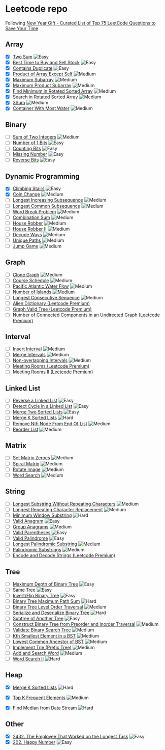 # Leetcode repo
Following [New Year Gift - Curated List of Top 75 LeetCode Questions to Save Your Time](https://www.teamblind.com/post/New-Year-Gift---Curated-List-of-Top-75-LeetCode-Questions-to-Save-Your-Time-OaM1orEU/)

## Array

- [x] [Two Sum](https://leetcode.com/problems/two-sum/) ![Easy](https://img.shields.io/badge/EASY-green)
- [x] [Best Time to Buy and Sell Stock](https://leetcode.com/problems/best-time-to-buy-and-sell-stock/) ![Easy](https://img.shields.io/badge/EASY-green)
- [x] [Contains Duplicate](https://leetcode.com/problems/contains-duplicate/) ![Easy](https://img.shields.io/badge/EASY-green)
- [x] [Product of Array Except Self](https://leetcode.com/problems/product-of-array-except-self/) ![Medium](https://img.shields.io/badge/MEDIUM-yellow)
- [x] [Maximum Subarray](https://leetcode.com/problems/maximum-subarray/) ![Medium](https://img.shields.io/badge/MEDIUM-yellow)
- [x] [Maximum Product Subarray](https://leetcode.com/problems/maximum-product-subarray/) ![Medium](https://img.shields.io/badge/MEDIUM-yellow)
- [x] [Find Minimum in Rotated Sorted Array](https://leetcode.com/problems/find-minimum-in-rotated-sorted-array/) ![Medium](https://img.shields.io/badge/MEDIUM-yellow)
- [x] [Search in Rotated Sorted Array](https://leetcode.com/problems/search-in-rotated-sorted-array/) ![Medium](https://img.shields.io/badge/MEDIUM-yellow)
- [x] [3Sum](https://leetcode.com/problems/3sum/) ![Medium](https://img.shields.io/badge/MEDIUM-yellow)
- [x] [Container With Most Water](https://leetcode.com/problems/container-with-most-water/) ![Medium](https://img.shields.io/badge/MEDIUM-yellow)

## Binary

- [ ] [Sum of Two Integers](https://leetcode.com/problems/sum-of-two-integers/) ![Medium](https://img.shields.io/badge/MEDIUM-yellow)
- [ ] [Number of 1 Bits](https://leetcode.com/problems/number-of-1-bits/) ![Easy](https://img.shields.io/badge/EASY-green)
- [ ] [Counting Bits](https://leetcode.com/problems/counting-bits/) ![Easy](https://img.shields.io/badge/EASY-green)
- [ ] [Missing Number](https://leetcode.com/problems/missing-number/) ![Easy](https://img.shields.io/badge/EASY-green)
- [ ] [Reverse Bits](https://leetcode.com/problems/reverse-bits/) ![Easy](https://img.shields.io/badge/EASY-green)

## Dynamic Programming

- [x] [Climbing Stairs](https://leetcode.com/problems/climbing-stairs/) ![Easy](https://img.shields.io/badge/EASY-green)
- [x] [Coin Change](https://leetcode.com/problems/coin-change/) ![Medium](https://img.shields.io/badge/MEDIUM-yellow)
- [ ] [Longest Increasing Subsequence](https://leetcode.com/problems/longest-increasing-subsequence/) ![Medium](https://img.shields.io/badge/MEDIUM-yellow)
- [ ] [Longest Common Subsequence](https://leetcode.com/problems/longest-common-subsequence/) ![Medium](https://img.shields.io/badge/MEDIUM-yellow)
- [ ] [Word Break Problem](https://leetcode.com/problems/word-break/) ![Medium](https://img.shields.io/badge/MEDIUM-yellow)
- [ ] [Combination Sum](https://leetcode.com/problems/combination-sum-iv/) ![Medium](https://img.shields.io/badge/MEDIUM-yellow)
- [ ] [House Robber](https://leetcode.com/problems/house-robber/) ![Medium](https://img.shields.io/badge/MEDIUM-yellow)
- [ ] [House Robber II](https://leetcode.com/problems/house-robber-ii/) ![Medium](https://img.shields.io/badge/MEDIUM-yellow)
- [ ] [Decode Ways](https://leetcode.com/problems/decode-ways/) ![Medium](https://img.shields.io/badge/MEDIUM-yellow)
- [ ] [Unique Paths](https://leetcode.com/problems/unique-paths/) ![Medium](https://img.shields.io/badge/MEDIUM-yellow)
- [ ] [Jump Game](https://leetcode.com/problems/jump-game/) ![Medium](https://img.shields.io/badge/MEDIUM-yellow)

## Graph

- [ ] [Clone Graph](https://leetcode.com/problems/clone-graph/) ![Medium](https://img.shields.io/badge/MEDIUM-yellow)
- [ ] [Course Schedule](https://leetcode.com/problems/course-schedule/) ![Medium](https://img.shields.io/badge/MEDIUM-yellow)
- [ ] [Pacific Atlantic Water Flow](https://leetcode.com/problems/pacific-atlantic-water-flow/) ![Medium](https://img.shields.io/badge/MEDIUM-yellow)
- [ ] [Number of Islands](https://leetcode.com/problems/number-of-islands/) ![Medium](https://img.shields.io/badge/MEDIUM-yellow)
- [ ] [Longest Consecutive Sequence](https://leetcode.com/problems/longest-consecutive-sequence/) ![Medium](https://img.shields.io/badge/MEDIUM-yellow)
- [ ] [Alien Dictionary (Leetcode Premium)](https://leetcode.com/problems/alien-dictionary/)
- [ ] [Graph Valid Tree (Leetcode Premium)](https://leetcode.com/problems/graph-valid-tree/)
- [ ] [Number of Connected Components in an Undirected Graph (Leetcode Premium)](https://leetcode.com/problems/number-of-connected-components-in-an-undirected-graph/)

## Interval

- [ ] [Insert Interval](https://leetcode.com/problems/insert-interval/) ![Medium](https://img.shields.io/badge/MEDIUM-yellow)
- [ ] [Merge Intervals](https://leetcode.com/problems/merge-intervals/) ![Medium](https://img.shields.io/badge/MEDIUM-yellow)
- [ ] [Non-overlapping Intervals](https://leetcode.com/problems/non-overlapping-intervals/) ![Medium](https://img.shields.io/badge/MEDIUM-yellow)
- [ ] [Meeting Rooms (Leetcode Premium)](https://leetcode.com/problems/meeting-rooms/)
- [ ] [Meeting Rooms II (Leetcode Premium)](https://leetcode.com/problems/meeting-rooms-ii/)

## Linked List

- [ ] [Reverse a Linked List](https://leetcode.com/problems/reverse-linked-list/) ![Easy](https://img.shields.io/badge/EASY-green)
- [ ] [Detect Cycle in a Linked List](https://leetcode.com/problems/linked-list-cycle/) ![Easy](https://img.shields.io/badge/EASY-green)
- [ ] [Merge Two Sorted Lists](https://leetcode.com/problems/merge-two-sorted-lists/) ![Easy](https://img.shields.io/badge/EASY-green)
- [ ] [Merge K Sorted Lists](https://leetcode.com/problems/merge-k-sorted-lists/) ![Hard](https://img.shields.io/badge/HARD-red)
- [ ] [Remove Nth Node From End Of List](https://leetcode.com/problems/remove-nth-node-from-end-of-list/) ![Medium](https://img.shields.io/badge/MEDIUM-yellow)
- [ ] [Reorder List](https://leetcode.com/problems/reorder-list/) ![Medium](https://img.shields.io/badge/MEDIUM-yellow)

## Matrix

- [ ] [Set Matrix Zeroes](https://leetcode.com/problems/set-matrix-zeroes/) ![Medium](https://img.shields.io/badge/MEDIUM-yellow)
- [ ] [Spiral Matrix](https://leetcode.com/problems/spiral-matrix/) ![Medium](https://img.shields.io/badge/MEDIUM-yellow)
- [ ] [Rotate Image](https://leetcode.com/problems/rotate-image/) ![Medium](https://img.shields.io/badge/MEDIUM-yellow)
- [ ] [Word Search](https://leetcode.com/problems/word-search/) ![Medium](https://img.shields.io/badge/MEDIUM-yellow)

## String

- [ ] [Longest Substring Without Repeating Characters](https://leetcode.com/problems/longest-substring-without-repeating-characters/) ![Medium](https://img.shields.io/badge/MEDIUM-yellow)
- [ ] [Longest Repeating Character Replacement](https://leetcode.com/problems/longest-repeating-character-replacement/) ![Medium](https://img.shields.io/badge/MEDIUM-yellow)
- [ ] [Minimum Window Substring](https://leetcode.com/problems/minimum-window-substring/) ![Hard](https://img.shields.io/badge/HARD-red)
- [ ] [Valid Anagram](https://leetcode.com/problems/valid-anagram/) ![Easy](https://img.shields.io/badge/EASY-green)
- [ ] [Group Anagrams](https://leetcode.com/problems/group-anagrams/) ![Medium](https://img.shields.io/badge/MEDIUM-yellow)
- [ ] [Valid Parentheses](https://leetcode.com/problems/valid-parentheses/) ![Easy](https://img.shields.io/badge/EASY-green)
- [ ] [Valid Palindrome](https://leetcode.com/problems/valid-palindrome/) ![Easy](https://img.shields.io/badge/EASY-green)
- [ ] [Longest Palindromic Substring](https://leetcode.com/problems/longest-palindromic-substring/) ![Medium](https://img.shields.io/badge/MEDIUM-yellow)
- [ ] [Palindromic Substrings](https://leetcode.com/problems/palindromic-substrings/) ![Medium](https://img.shields.io/badge/MEDIUM-yellow)
- [ ] [Encode and Decode Strings (Leetcode Premium)](https://leetcode.com/problems/encode-and-decode-strings/)

## Tree

- [ ] [Maximum Depth of Binary Tree](https://leetcode.com/problems/maximum-depth-of-binary-tree/) ![Easy](https://img.shields.io/badge/EASY-green)
- [ ] [Same Tree](https://leetcode.com/problems/same-tree/) ![Easy](https://img.shields.io/badge/EASY-green)
- [ ] [Invert/Flip Binary Tree](https://leetcode.com/problems/invert-binary-tree/) ![Easy](https://img.shields.io/badge/EASY-green)
- [ ] [Binary Tree Maximum Path Sum](https://leetcode.com/problems/binary-tree-maximum-path-sum/) ![Hard](https://img.shields.io/badge/HARD-red)
- [ ] [Binary Tree Level Order Traversal](https://leetcode.com/problems/binary-tree-level-order-traversal/) ![Medium](https://img.shields.io/badge/MEDIUM-yellow)
- [ ] [Serialize and Deserialize Binary Tree](https://leetcode.com/problems/serialize-and-deserialize-binary-tree/) ![Hard](https://img.shields.io/badge/HARD-red)
- [ ] [Subtree of Another Tree](https://leetcode.com/problems/subtree-of-another-tree/) ![Easy](https://img.shields.io/badge/EASY-green)
- [ ] [Construct Binary Tree from Preorder and Inorder Traversal](https://leetcode.com/problems/construct-binary-tree-from-preorder-and-inorder-traversal/) ![Medium](https://img.shields.io/badge/MEDIUM-yellow)
- [ ] [Validate Binary Search Tree](https://leetcode.com/problems/validate-binary-search-tree/) ![Medium](https://img.shields.io/badge/MEDIUM-yellow)
- [ ] [Kth Smallest Element in a BST](https://leetcode.com/problems/kth-smallest-element-in-a-bst/) ![Medium](https://img.shields.io/badge/MEDIUM-yellow)
- [ ] [Lowest Common Ancestor of BST](https://leetcode.com/problems/lowest-common-ancestor-of-a-binary-search-tree/) ![Medium](https://img.shields.io/badge/MEDIUM-yellow)
- [ ] [Implement Trie (Prefix Tree)](https://leetcode.com/problems/implement-trie-prefix-tree/) ![Medium](https://img.shields.io/badge/MEDIUM-yellow)
- [ ] [Add and Search Word](https://leetcode.com/problems/add-and-search-word-data-structure-design/) ![Medium](https://img.shields.io/badge/MEDIUM-yellow)
- [ ] [Word Search II](https://leetcode.com/problems/word-search-ii/) ![Hard](https://img.shields.io/badge/HARD-red)

## Heap

- [x] [Merge K Sorted Lists](https://leetcode.com/problems/merge-k-sorted-lists/) ![Hard](https://img.shields.io/badge/HARD-red)
- [x] [Top K Frequent Elements](https://leetcode.com/problems/top-k-frequent-elements/) ![Medium](https://img.shields.io/badge/MEDIUM-yellow)
- [x] [Find Median from Data Stream](https://leetcode.com/problems/find-median-from-data-stream/) ![Hard](https://img.shields.io/badge/HARD-red)


## Other

- [x] [2432. The Employee That Worked on the Longest Task](https://leetcode.com/contest/weekly-contest-314/problems/the-employee-that-worked-on-the-longest-task/)  ![Easy](https://img.shields.io/badge/EASY-green)
- [x] [202. Happy Number](https://leetcode.com/problems/happy-number/) ![Easy](https://img.shields.io/badge/EASY-green)
